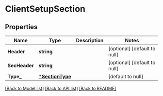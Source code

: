 # ClientSetupSection

## Properties
Name | Type | Description | Notes
------------ | ------------- | ------------- | -------------
**Header** | **string** |  | [optional] [default to null]
**SecHeader** | **string** |  | [optional] [default to null]
**Type_** | [***SectionType**](SectionType.md) |  | [default to null]

[[Back to Model list]](../README.md#documentation-for-models) [[Back to API list]](../README.md#documentation-for-api-endpoints) [[Back to README]](../README.md)

